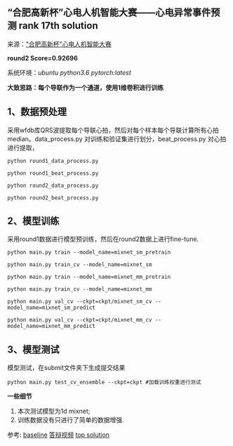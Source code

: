 ## “合肥高新杯”心电人机智能大赛——心电异常事件预测    rank 17th solution

来源：["合肥高新杯"心电人机智能大赛](https://tianchi.aliyun.com/competition/entrance/231754/introduction)

**round2 Score=0.92696**

系统环境：*ubuntu python3.6 pytorch:latest*

**大致思路：每个导联作为一个通道，使用1维卷积进行训练**

## 1、数据预处理
采用wfdb库QRS波提取每个导联心拍，然后对每个样本每个导联计算所有心拍median。data_process.py 对训练和验证集进行划分，beat_process.py 对心拍进行提取，
```shell
python round1_data_process.py 

python round1_beat_process.py

python round2_data_process.py

python round2_beat_process.py
```

## 2、模型训练
采用round1数据进行模型预训练，然后在round2数据上进行fine-tune.
```shell
python main.py train --model_name=mixnet_sm_pretrain

python main.py train_cv --model_name=mixnet_sm

python main.py train --model_name=mixnet_mm_pretrain

python main.py train_cv --model_name=mixnet_mm

python main.py val_cv --ckpt=ckpt/mixnet_sm_cv --model_name=mixnet_sm_predict

python main.py val_cv --ckpt=ckpt/mixnet_mm_cv --model_name=mixnet_mm_predict
```

## 3、模型测试
模型测试，在submit文件夹下生成提交结果
```shell
python main.py test_cv_ensemble --ckpt=ckpt #加载训练权重进行测试
```

**一些细节**

 1. 本次测试模型为1d mixnet;
 2. 训练数据没有只进行了简单的数据增强.


参考:
[baseline](https://github.com/JavisPeng/ecg_pytorch)
[答辩视频](https://tianchi.aliyun.com/course/video?liveId=41127)
[top solution](https://tianchi.aliyun.com/competition/entrance/231754/forum)

